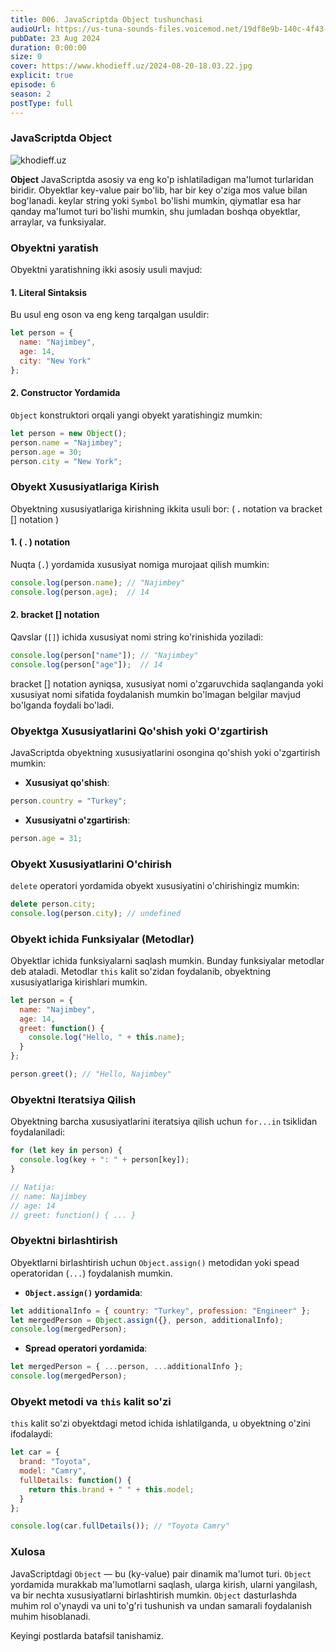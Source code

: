 ```yaml
---
title: 006. JavaScriptda Object tushunchasi
audioUrl: https://us-tuna-sounds-files.voicemod.net/19df8e9b-140c-4f43-8c0e-09c162821765-1658350707858.mp3
pubDate: 23 Aug 2024
duration: 0:00:00
size: 0
cover: https://www.khodieff.uz/2024-08-20-18.03.22.jpg
explicit: true
episode: 6
season: 2
postType: full
---
```

### JavaScriptda Object



![khodieff.uz](https://miro.medium.com/v2/resize:fit:1400/1*25GHddWfeusJEGE5IET6_g.jpeg "khodieff.uz")

**Object** JavaScriptda asosiy va eng ko'p ishlatiladigan ma'lumot turlaridan biridir. Obyektlar key-value pair bo'lib, har bir key o'ziga mos value bilan bog'lanadi. keylar string yoki `Symbol` bo'lishi mumkin, qiymatlar esa har qanday ma'lumot turi bo'lishi mumkin, shu jumladan boshqa obyektlar, arraylar, va funksiyalar.

### Obyektni yaratish

Obyektni yaratishning ikki asosiy usuli mavjud:

#### 1. **Literal Sintaksis**

Bu usul eng oson va eng keng tarqalgan usuldir:

```javascript
let person = {
  name: "Najimbey",
  age: 14,
  city: "New York"
};
```

#### 2. **Constructor Yordamida**

`Object` konstruktori orqali yangi obyekt yaratishingiz mumkin:

```javascript
let person = new Object();
person.name = "Najimbey";
person.age = 30;
person.city = "New York";
```

### Obyekt Xususiyatlariga Kirish



Obyektning xususiyatlariga kirishning ikkita usuli bor:  ( **.**  notation va bracket \[] notation )

#### 1. ( . ) notation

Nuqta (`.`) yordamida xususiyat nomiga murojaat qilish mumkin:

```javascript
console.log(person.name); // "Najimbey"
console.log(person.age);  // 14
```

#### 2. bracket \[] notation

Qavslar (`[]`) ichida xususiyat nomi string ko'rinishida yoziladi:

```javascript
console.log(person["name"]); // "Najimbey"
console.log(person["age"]);  // 14
```

 bracket \[] notation ayniqsa, xususiyat nomi o'zgaruvchida saqlanganda yoki xususiyat nomi sifatida foydalanish mumkin bo'lmagan belgilar mavjud bo'lganda foydali bo'ladi.

### Obyektga Xususiyatlarini Qo'shish yoki O'zgartirish

JavaScriptda obyektning xususiyatlarini osongina qo'shish yoki o'zgartirish mumkin:

* **Xususiyat qo'shish**:

```javascript
person.country = "Turkey";
```

* **Xususiyatni o'zgartirish**:

```javascript
person.age = 31;
```

### Obyekt Xususiyatlarini O'chirish

`delete` operatori yordamida obyekt xususiyatini o'chirishingiz mumkin:

```javascript
delete person.city;
console.log(person.city); // undefined
```

### Obyekt ichida Funksiyalar (Metodlar)

Obyektlar ichida funksiyalarni saqlash mumkin. Bunday funksiyalar metodlar deb ataladi. Metodlar `this` kalit so'zidan foydalanib, obyektning xususiyatlariga kirishlari mumkin.

```javascript
let person = {
  name: "Najimbey",
  age: 14,
  greet: function() {
    console.log("Hello, " + this.name);
  }
};

person.greet(); // "Hello, Najimbey"
```

### Obyektni Iteratsiya Qilish

Obyektning barcha xususiyatlarini iteratsiya qilish uchun `for...in` tsiklidan foydalaniladi:

```javascript
for (let key in person) {
  console.log(key + ": " + person[key]);
}

// Natija:
// name: Najimbey
// age: 14
// greet: function() { ... }
```

### Obyektni birlashtirish

Obyektlarni birlashtirish uchun `Object.assign()` metodidan yoki spead operatoridan (`...`) foydalanish mumkin.

* **`Object.assign()` yordamida**:

```javascript
let additionalInfo = { country: "Turkey", profession: "Engineer" };
let mergedPerson = Object.assign({}, person, additionalInfo);
console.log(mergedPerson);
```

* **Spread operatori yordamida**:

```javascript
let mergedPerson = { ...person, ...additionalInfo };
console.log(mergedPerson);
```

### Obyekt metodi va `this` kalit so'zi

`this` kalit so'zi obyektdagi metod ichida ishlatilganda, u obyektning o'zini ifodalaydi:

```javascript
let car = {
  brand: "Toyota",
  model: "Camry",
  fullDetails: function() {
    return this.brand + " " + this.model;
  }
};

console.log(car.fullDetails()); // "Toyota Camry"
```

### Xulosa

JavaScriptdagi `Object` — bu (ky-value) pair dinamik ma'lumot turi. `Object` yordamida murakkab ma'lumotlarni saqlash, ularga kirish, ularni yangilash, va bir nechta xususiyatlarni birlashtirish mumkin. `Object` dasturlashda muhim rol o'ynaydi va uni to'g'ri tushunish va undan samarali foydalanish muhim hisoblanadi.



Keyingi postlarda batafsil tanishamiz.